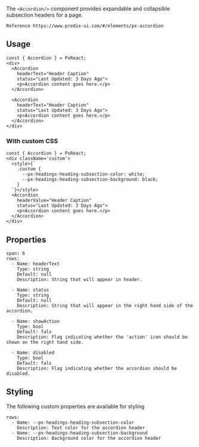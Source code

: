 The `<Accordion/>` component provides expandable and collapsible subsection headers for a page.

```hint
Reference https://www.predix-ui.com/#/elements/px-accordion
```


## Usage

```react
const { Accordion } = PxReact;
<div>
  <Accordion
    headerText="Header Caption"
    status="Last Updated: 3 Days Ago">
    <p>Accordion content goes here.</p>
  </Accordion>

  <Accordion
    headerText="Header Caption"
    status="Last Updated: 3 Days Ago">
    <p>Accordion content goes here.</p>
  </Accordion>
</div>
```

### With custom CSS

```react
const { Accordion } = PxReact;
<div className='custom'>
  <style>{`
    .custom {
      --px-headings-heading-subsection-color: white;
      --px-headings-heading-subsection-background: black;
    }
  `}</style>
  <Accordion
    headerValue="Header Caption"
    status="Last Updated: 3 Days Ago">
    <p>Accordion content goes here.</p>
  </Accordion>
</div>
```


## Properties

```table
span: 6
rows:
  - Name: headerText
    Type: string
    Default: null
    Description: String that will appear in header.

  - Name: status
    Type: string
    Default: null
    Description: String that will appear in the right hand side of the accordion.

  - Name: showAction
    Type: bool
    Default: fals
    Description: Flag indicating whether the 'action' icon should be shown on the right hand side.

  - Name: disabled
    Type: bool
    Default: fals
    Description: Flag indicating whether the accordion should be disabled.
```

## Styling
The following custom properties are available for styling

```table
rows:
  - Name: --px-headings-heading-subsection-color
    Description: Text color for the accordion header
  - Name: --px-headings-heading-subsection-background
    Description: Background color for the accordion header
```
